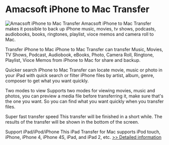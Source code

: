 # Amacsoft iPhone to Mac Transfer
![Amacsoft iPhone to Mac Transfer](https://mycommerce.akamaized.net/api/pimages/P300924562/BIG/300924562.PNG)
Amacsoft iPhone to Mac Transfer makes it possible to back up iPhone music, movies, tv shows, podcasts, audiobooks, books, ringtones, playlist, vioce memos and camera roll to Mac.

Transfer iPhone to Mac
iPhone to Mac Transfer can transfer Music, Movies, TV Shows, Podcast, Audiobook, eBooks, Photo, Camera Roll, Ringtone, Playlist, Vioce Memos from iPhone to Mac for share and backup.

Quicker search
iPhone to Mac Transfer can locate movie, music or photo in your iPad with quick search or filter iPhone files by artist, album, genre, composer to get what you want quickly.

Two modes to view
Supports two modes for viewing movies, music and photos, you can preview a media file before transferring it, make sure that's the one you want. So you can find what you want quickly when you transfer files.

Super fast transfer speed
This transfer will be finished in a short while. The results of the transfer will be shown in the bottom of the screen.

Support iPad/iPod/iPhone
This iPad Transfer for Mac supports iPod touch, iPhone, iPhone 4, iPhone 4S, iPad, and iPad 2, etc.
[>> Detailed information](https://secure.shareit.com/shareit/product.html?productid=300924562&affiliateid=200057808)